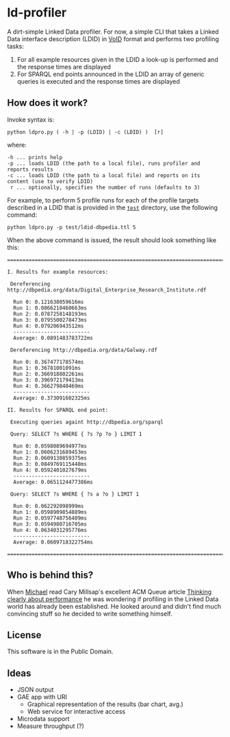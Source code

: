# ld-profiler

A dirt-simple Linked Data profiler. For now, a simple CLI that takes a Linked Data interface description (LDID) in [VoID](http://www.w3.org/TR/void/) format and performs two profiling tasks:

1. For all example resources given in the LDID a look-up is performed and the response times are displayed
2. For SPARQL end points announced in the LDID an array of generic queries is executed and the response times are displayed


## How does it work?

Invoke syntax is:

	python ldpro.py ( -h | -p (LDID) | -c (LDID) )  [r]

where:

	-h ... prints help
	-p ... loads LDID (the path to a local file), runs profiler and reports results
	-c ... loads LDID (the path to a local file) and reports on its content (use to verify LDID)
	 r ... optionally, specifies the number of runs (defaults to 3)
	
For example, to perform 5 profile runs for each of the profile targets described in a LDID that is provided in the [`test`](https://github.com/mhausenblas/ld-profiler/tree/master/test) directory, use the following command:

	python ldpro.py -p test/ldid-dbpedia.ttl 5

When the above command is issued, the result should look something like this:

	================================================================================

	I. Results for example resources:

	 Dereferencing http://dbpedia.org/data/Digital_Enterprise_Research_Institute.rdf

	  Run 0: 0.121638059616ms
	  Run 1: 0.0866210460663ms
	  Run 2: 0.0787258148193ms
	  Run 3: 0.0795500278473ms
	  Run 4: 0.079206943512ms
	  -------------------------
	  Average: 0.0891483783722ms

	 Dereferencing http://dbpedia.org/data/Galway.rdf

	  Run 0: 0.367477178574ms
	  Run 1: 0.36781001091ms
	  Run 2: 0.366918802261ms
	  Run 3: 0.396972179413ms
	  Run 4: 0.366279840469ms
	  -------------------------
	  Average: 0.373091602325ms

	II. Results for SPARQL end point:

	 Executing queries againt http://dbpedia.org/sparql

	 Query: SELECT ?s WHERE { ?s ?p ?o } LIMIT 1

	  Run 0: 0.0598089694977ms
	  Run 1: 0.0606231689453ms
	  Run 2: 0.0609130859375ms
	  Run 3: 0.0849769115448ms
	  Run 4: 0.0592401027679ms
	  -------------------------
	  Average: 0.0651124477386ms

	 Query: SELECT ?s WHERE { ?s a ?o } LIMIT 1

	  Run 0: 0.062292098999ms
	  Run 1: 0.0598909854889ms
	  Run 2: 0.0597748756409ms
	  Run 3: 0.0594980716705ms
	  Run 4: 0.0634031295776ms
	  -------------------------
	  Average: 0.0609718322754ms

	================================================================================


## Who is behind this?

When [Michael](https://profiles.google.com/Michael.Hausenblas) read Cary Millsap's excellent ACM Queue article [Thinking clearly about performance](http://queue.acm.org/detail.cfm?id=1810909) he was wondering if profiling in the Linked Data world has already been established. He looked around and didn't find much convincing stuff so he decided to write something himself.

## License

This software is in the Public Domain.

## Ideas

* JSON output
* GAE app with URI
	* Graphical representation of the results (bar chart, avg.)
	* Web service for interactive access
* Microdata support
* Measure throughput (?)
